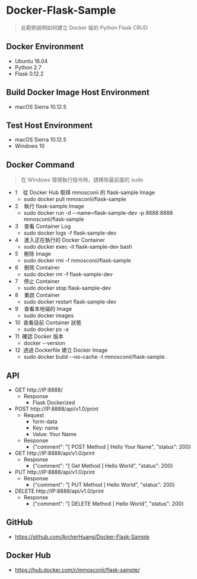 # Docker-Flask-Sample
> 此範例說明如何建立 Docker 版的 Python Flask CRUD

## Docker Environment
* Ubuntu 16.04
* Python 2.7
* Flask 0.12.2

## Build Docker Image Host Environment
* macOS Sierra 10.12.5

## Test Host Environment
* macOS Sierra 10.12.5
* Windows 10

## Docker Command

> 在 Windows 環境執行指令時，請移除最前面的 sudo

* 1&nbsp;&nbsp;&nbsp;&nbsp;從 Docker Hub 取得 mmosconii 的 flask-sample Image
  * sudo docker pull mmosconii/flask-sample
* 2&nbsp;&nbsp;&nbsp;&nbsp;執行 flask-sample Image
  * sudo docker run -d --name=flask-sample-dev -p 8888:8888 mmosconii/flask-sample
* 3&nbsp;&nbsp;&nbsp;&nbsp;查看 Container Log
  * sudo docker logs -f flask-sample-dev
* 4&nbsp;&nbsp;&nbsp;&nbsp;進入正在執行的 Docker Container
  * sudo docker exec -it flask-sample-dev bash
* 5&nbsp;&nbsp;&nbsp;&nbsp;刪除 Image
  * sudo docker rmi -f mmosconii/flask-sample
* 6&nbsp;&nbsp;&nbsp;&nbsp;刪除 Container
  * sudo docker rm -f flask-sample-dev
* 7&nbsp;&nbsp;&nbsp;&nbsp;停止 Container
  * sudo docker stop flask-sample-dev
* 8&nbsp;&nbsp;&nbsp;&nbsp;重啟 Container
  * sudo docker restart flask-sample-dev
* 9&nbsp;&nbsp;&nbsp;&nbsp;查看本地端的 Image
  * sudo docker images
* 10&nbsp;&nbsp;查看目前 Container 狀態
  * sudo docker ps -a
* 11&nbsp;&nbsp;確認 Docker 版本
  * docker --version
* 12&nbsp;&nbsp;透過 Dockerfile 建立 Docker Image
  * sudo docker build --no-cache -t mmosconii/flask-sample .

## API

* GET http://IP:8888/
  * Response
    * Flask Dockerized
* POST http://IP:8888/api/v1.0/print
  * Request
    * form-data
    * Key: name
    * Value: Your Name
  * Response
    * {"comment": "[ POST Method ] Hello Your Name", "status": 200}
* GET http://IP:8888/api/v1.0/print
  * Response
    * {"comment": "[ Get Method ] Hello World", "status": 200}
* PUT http://IP:8888/api/v1.0/print
  * Response
    * {"comment": "[ PUT Method ] Hello World", "status": 200}
* DELETE http://IP:8888/api/v1.0/print
  * Response
    * {"comment": "[ DELETE Method ] Hello World", "status": 200}

## GitHub
* https://github.com/ArcherHuang/Docker-Flask-Sample

## Docker Hub
* https://hub.docker.com/r/mmosconii/flask-sample/
